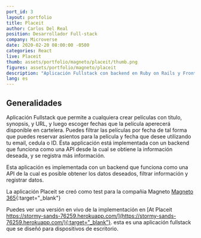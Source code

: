 ```yaml
---
port_id: 3
layout: portfolio
title: Placeit
author: Carlos Del Real
position: Desarrollador Full-stack
company: Microverse
date: 2020-02-20 08:00:00 -0500
categories: React
live: Placeit
thumb: assets/portfolio/magneto/placeit/thumb.png
figures: assets/portfolio/magneto/placeit
description: "Aplicación Fullstack con backend en Ruby on Rails y Frontend en react, incluye testing en RSpec y Jest"
lang: es
---
```


## Generalidades

Aplicación Fullstack que permite a cualquiera crear películas con título, synopsis, y URL, y luego escoger fechas que la película aperecerá disponible en cartelera. Puedes filtrar las películas por fecha de tal forma que puedes reservar asientos para la película y fecha que desee utilizando tu email, cedula o ID. Ésta applicación está implementada con un backend que funciona como una API desde la cual se obtiene la información deseada, y se registra más información.


Esta aplicación es implementada con un backend que funciona como una API de la cual es posible obtener los datos deseados, filtrar información y registrar datos.

La aplicación Placeit se creó como test para la compañia Magneto [Magneto 365](https://www.magneto.com){:target="_blank"}

Puedes ver una versión en vivo de la implementación en [At Placeit https://stormy-sands-76259.herokuapp.com/](https://stormy-sands-76259.herokuapp.com/){:target="_blank"}. esta es una aplicación fullstack que se diseñó para dispositivos de escritorio.